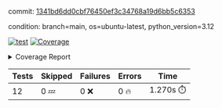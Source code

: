 commit: [1341bd6dd0cbf76450ef3c34768a19d6bb5c6353](https://github.com/rcmdnk/inherit-docstring/tree/1341bd6dd0cbf76450ef3c34768a19d6bb5c6353)

condition: branch=main, os=ubuntu-latest, python_version=3.12

[![test](https://github.com/rcmdnk/inherit-docstring/actions/workflows/test.yml/badge.svg)](https://github.com/rcmdnk/inherit-docstring/actions/runs/8516429681)
<a href="https://github.com/rcmdnk/inherit-docstring/blob/1341bd6dd0cbf76450ef3c34768a19d6bb5c6353/README.md"><img alt="Coverage" src="https://img.shields.io/badge/Coverage-100%25-brightgreen.svg" /></a><details><summary>Coverage Report </summary><table><tr><th>File</th><th>Stmts</th><th>Miss</th><th>Cover</th></tr><tbody><tr><td><b>TOTAL</b></td><td><b>114</b></td><td><b>0</b></td><td><b>100%</b></td></tr></tbody></table></details>

| Tests | Skipped | Failures | Errors | Time |
| ----- | ------- | -------- | -------- | ------------------ |
| 12 | 0 :zzz: | 0 :x: | 0 :fire: | 1.270s :stopwatch: |


